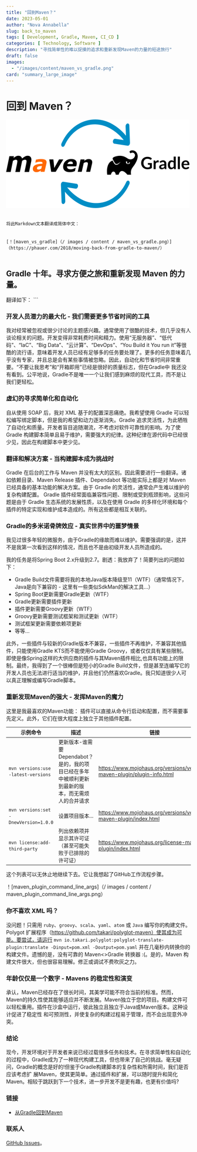 ```yaml
---
title: "回到Maven？"
date: 2023-05-01
author: "Nova Annabella"
slug: back_to_maven
tags: [ Development, Gradle, Maven, CI_CD ]
categories: [ Technology, Software ]
description: "寻找简单性的难以捉摸的追求和重新发现Maven的力量的短途旅行"
draft: false
images:
  - "/images/content/maven_vs_gradle.png"
card: "summary_large_image"
---
```



# 回到 Maven？

[![maven_vs_gradle](/images/content/maven_vs_gradle.png)](https://phauer.com/2018/moving-back-from-gradle-to-maven/)


``` 

将此Markdown文本翻译成简体中文：


[！[maven_vs_gradle]（/ images / content / maven_vs_gradle.png）]（https://phauer.com/2018/moving-back-from-gradle-to-maven/）


```

## Gradle 十年。寻求方便之旅和重新发现 Maven 的力量。

翻译如下： ```

### 开发人员潜力的最大化 - 我们需要更多节省时间的工具

我对经常被忽视或很少讨论的主题感兴趣。通常使用了很酷的技术，但几乎没有人谈论相关的问题。开发变得非常耗费时间和精力。使用“无服务器”、“低代码”、“IaC”、“Big Data”、“云计算”、“DevOps”、“You Build it
You run it”等很酷的流行语，意味着开发人员已经有足够多的任务要处理了。更多的任务意味着几乎没有专家，并且总是会有某些事情被忽略。因此，自动化和节省时间非常重要。“不要让我思考”和“开箱即用”已经是很好的质量标志，但在Gradle中
我还没有看到。公平地说，Gradle不是唯一一个让我们感到麻烦的现代工具，而不是让我们更轻松。

### 虚幻的寻求简单化和自动化

自从使用 SOAP 后，我对 XML 基于的配置深恶痛绝。我希望使用 Gradle 可以轻松编写绑定脚本，但是我的希望和动力逐渐消失。Gradle 追求灵活性，为此牺牲了自动化和质量。开发者盲目追随潮流，不考虑对软件可靠性的影响。为了使
Gradle 构建脚本简单且易于维护，需要强大的纪律。这种纪律在源代码中已经很少见，因此在构建脚本中更少见。

### 翻译和解决方案 - 当构建脚本成为挑战时

Gradle 在后台的工作与 Maven 并没有太大的区别。因此需要进行一些翻译。诸如依赖目录、Maven Release 插件、Dependabot 等功能实际上都是对 Maven 已经具备的基本功能的解决方案。由于 Gradle
的灵活性，通常会产生难以维护的复杂构建配置。 Gradle 插件经常面临兼容性问题、限制或受到瓶颈影响，这些问题是由于 Gradle 生态系统的发展性质，以及在使用 Gradle
的多样化环境和每个插件的特定实现和维护成本造成的。所有这些都是相互关联的。

### Gradle的多米诺骨牌效应 - 真实世界中的噩梦情景

我见过很多年轻的微服务，由于Gradle的缘故而难以维护。需要强调的是，这并不是我第一次看到这样的情况，而且也不是由初级开发人员所造成的。

我的任务是将Spring Boot 2.x升级到2.7。剧透：我放弃了！简要列出的问题如下：

- Gradle Build文件需要将我的本地Java版本降级至11（WTF）（通常情况下，Java是向下兼容的 - 这里有一些类似SdkMan的解决工具...）
- Spring Boot更新需要Gradle更新（WTF）
- Gradle更新需要插件更新
- 插件更新需要Groovy更新（WTF）
- Groovy更新需要测试框架和测试更新（WTF）
- 测试框架更新需要依赖项更新
- 等等...

此外，一些插件与较新的Gradle版本不兼容，一些插件不再维护，不兼容其他插件，只能使用Gradle KTS而不能使用Gradle Groovy，或者仅仅具有某些限制。即使是像Spring这样的大供应商的插件与其Maven插件相比,也具有功能上的限制。最终，我得到了一个很棒但是短小的Gradle Build文件，但是甚至连编写它的开发人员也无法进行适当的维护，并且他们仍然喜欢Gradle。我只知道很少人可以真正理解或编写Gradle脚本。

### 重新发现Maven的强大 - 发挥Maven的魔力

这里是我最喜欢的Maven功能：
插件可以直接从命令行启动和配置，而不需要事先定义。此外，它们在很大程度上独立于其他插件配置。

| 示例命令                            | 描述                                                                                                                                                                                                                                                | 链接                                                                     |
|---------------------------------------|-------------------------------------------------------------------------------------------------------------------------------------------------------------------------------------------------------------------------------------|--------------------------------------------------------------------------|
| `mvn versions:use -latest-versions`   | 更新版本-谁需要Dependabot？ 是的，我的项目已经在多年中被顺利更新到最新的版本，而无需烦人的合并请求                                                                                                                                           | https://www.mojohaus.org/versions/versions-maven-plugin/plugin-info.html |
| `mvn versions:set -DnewVersion=1.0.0` | 设置项目版本...                                                                                                                                                                                                                            | https://www.mojohaus.org/versions/versions-maven-plugin/index.html       |
| `mvn license:add-third-party`         | 列出依赖项并显示其许可证（甚至可能失败于已排除的许可证）                                                                                                                                                                                    | https://www.mojohaus.org/license-maven-plugin/index.html                 | 

这个列表可以无休止地继续下去。它让我想起了GitHub工作流程步骤。

！[maven_plugin_command_line_args]（/ images / content / maven_plugin_command_line_args.png）

### 你不喜欢 XML 吗？

没问题！只需用 `ruby`、`groovy`、`scala`、`yaml`、`atom` 或 `Java` 编写你的构建文件。Polygot 扩展程序（https://github.com/takari/polyglot-maven）使其成为可能。要尝试，请运行 `mvn io.takari.polyglot:polyglot-translate-plugin:translate -Dinput=pom.xml -Doutput=pom.yaml` 并在几毫秒内转换你的构建文件。遗憾的是，没有可靠的 Maven<>Gradle 转换器 :(。是的，Maven 构建文件很大，但也很容易理解。修正或调试不费吹灰之力。

### 年龄仅仅是一个数字 - Mavens 的稳定性和演变

承认，Maven已经存在了很长时间，其美学可能不符合当前的标准。然而，Maven的持久性使其能够适应并不断发展。Maven独立于您的项目。构建文件可以轻松重用。插件在沙盒中运行，彼此独立且独立于Java或Maven版本。这种设计促进了稳定性
和可预测性，并使复杂的构建过程易于管理，而不会出现意外冲突。

### 结论

现今，开发环境对于开发者来说已经过载很多任务和技术。在寻求简单性和自动化的过程中，Gradle成为了一种现代构建工具，但也带来了自己的挑战。毫无疑问，Gradle的概念是好的!但鉴于Gradle构建脚本的复杂性和所需时间，我们是否应该考虑扩
展Maven，使其更简单。通过插件和扩展，可以随时提升和简化Maven。相较于跳跃到下一个技术，进一步开发不是更有趣，也更有价值吗?

### 链接

* [从Gradle回到Maven](https://phauer.com/2018/moving-back-from-gradle-to-maven/)

### 联系人

[GitHub Issues](https://github.com/NovaAnnabella/the_unspoken/issues/new/choose)。
